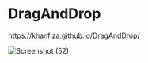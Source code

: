 # DragAndDrop
https://khanfiza.github.io/DragAndDrop/

![Screenshot (52)](https://github.com/khanfiza/DragAndDrop/assets/90319355/b0554916-191e-466f-940c-3b951e983ac6)
